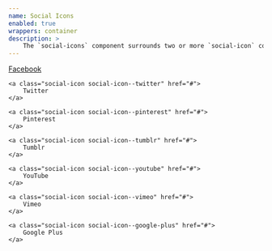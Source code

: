 ```yaml
---
name: Social Icons
enabled: true
wrappers: container
description: >
    The `social-icons` component surrounds two or more `social-icon` components. It controls the spacing between them and after the wrapper.
---
```


<div class="social-icons">
    <a class="social-icon social-icon--facebook" href="#">
        Facebook
    </a>

    <a class="social-icon social-icon--twitter" href="#">
        Twitter
    </a>

    <a class="social-icon social-icon--pinterest" href="#">
        Pinterest
    </a>

    <a class="social-icon social-icon--tumblr" href="#">
        Tumblr
    </a>

    <a class="social-icon social-icon--youtube" href="#">
        YouTube
    </a>

    <a class="social-icon social-icon--vimeo" href="#">
        Vimeo
    </a>

    <a class="social-icon social-icon--google-plus" href="#">
        Google Plus
    </a>
</div>
